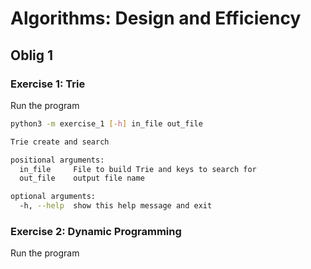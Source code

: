 # Algorithms: Design and Efficiency
## Oblig 1
### Exercise 1: Trie
Run the program
```bash
python3 -m exercise_1 [-h] in_file out_file

Trie create and search

positional arguments:
  in_file     File to build Trie and keys to search for
  out_file    output file name

optional arguments:
  -h, --help  show this help message and exit
```

### Exercise 2: Dynamic Programming
Run the program
```bash

```